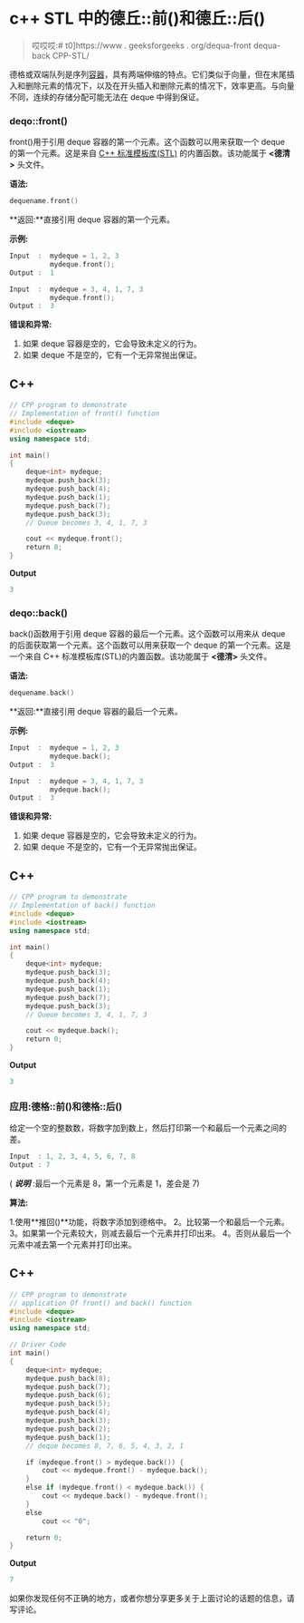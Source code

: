 # c++ STL 中的德丘::前()和德丘::后()

> 哎哎哎:# t0]https://www . geeksforgeeks . org/dequa-front dequa-back CPP-STL/

德格或双端队列是序列[容器](https://www.geeksforgeeks.org/containers-cpp-stl/)，具有两端伸缩的特点。它们类似于向量，但在末尾插入和删除元素的情况下，以及在开头插入和删除元素的情况下，效率更高。与向量不同，连续的存储分配可能无法在 deque 中得到保证。

### deqo::front()

front()用于引用 deque 容器的第一个元素。这个函数可以用来获取一个 deque 的第一个元素。这是来自 [C++ 标准模板库(STL)](https://www.geeksforgeeks.org/the-c-standard-template-library-stl/) 的内置函数。该功能属于 **<德清>** 头文件。

**语法:**

```cpp
dequename.front()
```

**返回:**直接引用 deque 容器的第一个元素。

**示例:**

```cpp
Input  :  mydeque = 1, 2, 3
          mydeque.front();
Output :  1

Input  :  mydeque = 3, 4, 1, 7, 3
          mydeque.front();
Output :  3
```

**错误和异常:**

1.  如果 deque 容器是空的，它会导致未定义的行为。
2.  如果 deque 不是空的，它有一个无异常抛出保证。

## C++

```cpp
// CPP program to demonstrate
// Implementation of front() function
#include <deque>
#include <iostream>
using namespace std;

int main()
{
    deque<int> mydeque;
    mydeque.push_back(3);
    mydeque.push_back(4);
    mydeque.push_back(1);
    mydeque.push_back(7);
    mydeque.push_back(3);
    // Queue becomes 3, 4, 1, 7, 3

    cout << mydeque.front();
    return 0;
}
```

**Output**

```cpp
3
```

### deqo::back()

back()函数用于引用 deque 容器的最后一个元素。这个函数可以用来从 deque 的后面获取第一个元素。这个函数可以用来获取一个 deque 的第一个元素。这是一个来自 C++ 标准模板库(STL)的内置函数。该功能属于 **<德清>** 头文件。

**语法:**

```cpp
dequename.back()
```

**返回:**直接引用 deque 容器的最后一个元素。

**示例:**

```cpp
Input  :  mydeque = 1, 2, 3
          mydeque.back();
Output :  3

Input  :  mydeque = 3, 4, 1, 7, 3
          mydeque.back();
Output :  3
```

**错误和异常:**

1.  如果 deque 容器是空的，它会导致未定义的行为。
2.  如果 deque 不是空的，它有一个无异常抛出保证。

## C++

```cpp
// CPP program to demonstrate
// Implementation of back() function
#include <deque>
#include <iostream>
using namespace std;

int main()
{
    deque<int> mydeque;
    mydeque.push_back(3);
    mydeque.push_back(4);
    mydeque.push_back(1);
    mydeque.push_back(7);
    mydeque.push_back(3);
    // Queue becomes 3, 4, 1, 7, 3

    cout << mydeque.back();
    return 0;
}
```

**Output**

```cpp
3
```

### 应用:德格::前()和德格::后()

给定一个空的整数数，将数字加到数上，然后打印第一个和最后一个元素之间的差。

```cpp
Input  : 1, 2, 3, 4, 5, 6, 7, 8
Output : 7
```

( ***说明*** :最后一个元素是 8，第一个元素是 1，差会是 7)

**算法:**

1.使用**推回()**功能，将数字添加到德格中。
2。比较第一个和最后一个元素。
3。如果第一个元素较大，则减去最后一个元素并打印出来。
4。否则从最后一个元素中减去第一个元素并打印出来。

## C++

```cpp
// CPP program to demonstrate
// application Of front() and back() function
#include <deque>
#include <iostream>
using namespace std;

// Driver Code
int main()
{
    deque<int> mydeque;
    mydeque.push_back(8);
    mydeque.push_back(7);
    mydeque.push_back(6);
    mydeque.push_back(5);
    mydeque.push_back(4);
    mydeque.push_back(3);
    mydeque.push_back(2);
    mydeque.push_back(1);
    // deque becomes 8, 7, 6, 5, 4, 3, 2, 1

    if (mydeque.front() > mydeque.back()) {
        cout << mydeque.front() - mydeque.back();
    }
    else if (mydeque.front() < mydeque.back()) {
        cout << mydeque.back() - mydeque.front();
    }
    else
        cout << "0";

    return 0;
}
```

**Output**

```cpp
7
```

如果你发现任何不正确的地方，或者你想分享更多关于上面讨论的话题的信息，请写评论。